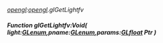 _[opengl](../../modules/opengl/opengl-module.md):[opengl](../../modules/opengl/opengl-module.md).glGetLightfv_
##### Function glGetLightfv:Void( light:[GLenum](../../modules/opengl/opengl-glenum.md),pname:[GLenum](../../modules/opengl/opengl-glenum.md),params:[GLfloat](../../modules/opengl/opengl-glfloat.md) Ptr )
